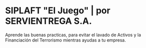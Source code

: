 # SIPLAFT  "El Juego" | por SERVIENTREGA S.A.
Aprende las buenas practicas, para evitar el lavado de Activos y la Financiación del Terrorismo mientras ayudas a tu empresa.
